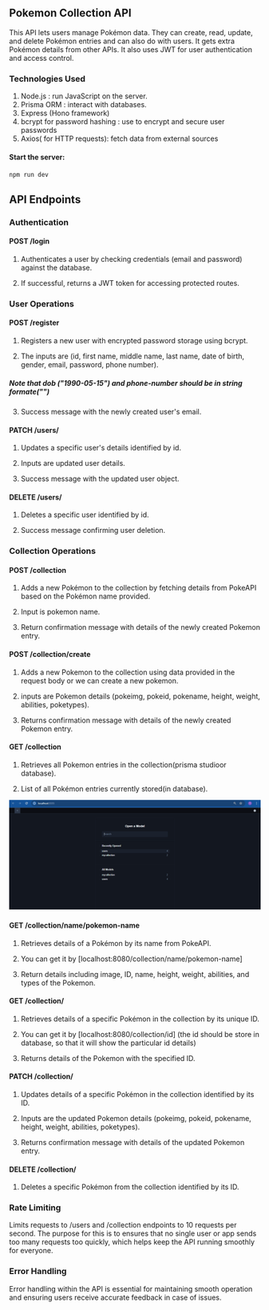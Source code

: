 Pokemon Collection API
---

This API lets users manage Pokémon data. They can create, read, update, and delete Pokémon entries and can also do with users. It gets extra Pokémon details from other APIs. It also uses JWT for user authentication and access control.

### Technologies Used

1. Node.js :  run JavaScript on the server.
2. Prisma ORM : interact with databases. 
3. Express (Hono framework)
4. bcrypt for password hashing : use to encrypt and secure user passwords
5. Axios( for HTTP requests): fetch data from external sources


#### Start the server:
```
npm run dev
```



API Endpoints
---

### Authentication

#### POST /login

1. Authenticates a user by checking credentials (email and password) against the database.

2. If successful, returns a JWT token for accessing protected routes.


### User Operations

#### POST /register
1. Registers a new user with encrypted password storage using bcrypt.

2. The inputs are (id, first name, middle name, last name, date of birth, gender, email, password, phone number).

##### Note that dob ("1990-05-15") and phone-number should be in string formate("")

3. Success message with the newly created user's email.


#### PATCH /users/

1. Updates a specific user's details identified by id.

2. Inputs are updated user details.

3. Success message with the updated user object.

#### DELETE /users/

1. Deletes a specific user identified by id.

2. Success message confirming user deletion.


### Collection Operations
#### POST /collection
1. Adds a new Pokémon to the collection by fetching details from PokeAPI based on the Pokémon name provided.

2. Input is pokemon name.

3. Return confirmation message with details of the newly created Pokemon entry.


#### POST /collection/create
1. Adds a new Pokemon to the collection using data provided in the request body or we can create a new pokemon.

2. inputs are Pokemon details (pokeimg, pokeid, pokename, height, weight, abilities, poketypes).

3. Returns confirmation message with details of the newly created Pokemon entry.

#### GET /collection
1. Retrieves all Pokemon entries in the collection(prisma studioor database).

2. List of all Pokémon entries currently stored(in database).

![alt text](<Screenshot (404).png>)



#### GET /collection/name/pokemon-name
1.  Retrieves details of a Pokémon by its name from PokeAPI.

2. You can get it by [localhost:8080/collection/name/pokemon-name]

3. Return details including image, ID, name, height, weight, abilities, and types of the Pokemon.

#### GET /collection/
1. Retrieves details of a specific Pokémon in the collection by its unique ID.

2. You can get it by [localhost:8080/collection/id] (the id should be store in database, so that it will show the particular id details)

3. Returns details of the Pokemon with the specified ID.


#### PATCH /collection/
1. Updates details of a specific Pokémon in the collection identified by its ID.

2. Inputs are the updated Pokemon details (pokeimg, pokeid, pokename, height, weight, abilities, poketypes).

3. Returns confirmation message with details of the updated Pokemon entry.

#### DELETE /collection/
1. Deletes a specific Pokémon from the collection identified by its ID.

### Rate Limiting
Limits requests to /users and /collection endpoints to 10 requests per second. The purpose for this is to ensures that no single user or app sends too many requests too quickly, which helps keep the API running smoothly for everyone. 


### Error Handling
Error handling within the API is essential for maintaining smooth operation and ensuring users receive accurate feedback in case of issues. 